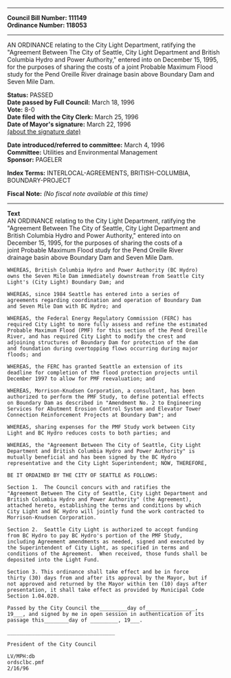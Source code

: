 * * * * *  
  
**Council Bill Number: [](#h0)[](#h2)111149**   
**Ordinance Number: 118053**  
  
* * * * *  
  
AN ORDINANCE relating to the City Light Department, ratifying the "Agreement Between The City of Seattle, City Light Department and British Columbia Hydro and Power Authority," entered into on December 15, 1995, for the purposes of sharing the costs of a joint Probable Maximum Flood study for the Pend Oreille River drainage basin above Boundary Dam and Seven Mile Dam.  
  
**Status:** PASSED   
**Date passed by Full Council:** March 18, 1996   
**Vote:** 8-0   
**Date filed with the City Clerk:** March 25, 1996   
**Date of Mayor's signature:** March 22, 1996   
[(about the signature date)](/~public/approvaldate.htm)   
  
  
**Date introduced/referred to committee:** March 4, 1996   
**Committee:** Utilities and Environmental Management   
**Sponsor:** PAGELER   
  
**Index Terms:** INTERLOCAL-AGREEMENTS, BRITISH-COLUMBIA, BOUNDARY-PROJECT  
  
**Fiscal Note:** *(No fiscal note available at this time)*  
  
* * * * *  
  
**Text**  
    AN ORDINANCE relating to the City Light Department, ratifying the  
    "Agreement Between The City of Seattle, City Light Department and  
    British Columbia Hydro and Power Authority," entered into on  
    December 15, 1995, for the purposes of sharing the costs of a  
    joint Probable Maximum Flood study for the Pend Oreille River  
    drainage basin above Boundary Dam and Seven Mile Dam.  
  
    WHEREAS, British Columbia Hydro and Power Authority (BC Hydro)  
    owns the Seven Mile Dam immediately downstream from Seattle City  
    Light's (City Light) Boundary Dam; and  
  
    WHEREAS, since 1984 Seattle has entered into a series of  
    agreements regarding coordination and operation of Boundary Dam  
    and Seven Mile Dam with BC Hydro; and  
  
    WHEREAS, the Federal Energy Regulatory Commission (FERC) has  
    required City Light to more fully assess and refine the estimated  
    Probable Maximum Flood (PMF) for this section of the Pend Oreille  
    River, and has required City Light to modify the crest and  
    adjoining structures of Boundary Dam for protection of the dam  
    and foundation during overtopping flows occurring during major  
    floods; and  
  
    WHEREAS, the FERC has granted Seattle an extension of its  
    deadline for completion of the flood protection projects until  
    December 1997 to allow for PMF reevaluation; and  
  
    WHEREAS, Morrison-Knudsen Corporation, a consultant, has been  
    authorized to perform the PMF Study, to define potential effects  
    on Boundary Dam as described in "Amendment No. 2 to Engineering  
    Services for Abutment Erosion Control System and Elevator Tower  
    Connection Reinforcement Projects at Boundary Dam"; and  
  
    WHEREAS, sharing expenses for the PMF Study work between City  
    Light and BC Hydro reduces costs to both parties; and  
  
    WHEREAS, the "Agreement Between The City of Seattle, City Light  
    Department and British Columbia Hydro and Power Authority" is  
    mutually beneficial and has been signed by the BC Hydro  
    representative and the City Light Superintendent; NOW, THEREFORE,  
  
    BE IT ORDAINED BY THE CITY OF SEATTLE AS FOLLOWS:  
  
    Section 1.  The Council concurs with and ratifies the  
    "Agreement Between The City of Seattle, City Light Department and  
    British Columbia Hydro and Power Authority" (the Agreement),  
    attached hereto, establishing the terms and conditions by which  
    City Light and BC Hydro will jointly fund the work contracted to  
    Morrison-Knudsen Corporation.  
  
    Section 2.  Seattle City Light is authorized to accept funding  
    from BC Hydro to pay BC Hydro's portion of the PMF Study,  
    including Agreement amendments as needed, signed and executed by  
    the Superintendent of City Light, as specified in terms and  
    conditions of the Agreement.  When received, those funds shall be  
    deposited into the Light Fund.  
  
    Section 3. This ordinance shall take effect and be in force  
    thirty (30) days from and after its approval by the Mayor, but if  
    not approved and returned by the Mayor within ten (10) days after  
    presentation, it shall take effect as provided by Municipal Code  
    Section 1.04.020.  
  
    Passed by the City Council the_________day of________________,  
    19___, and signed by me in open session in authentication of its  
    passage this________day of _________, 19___.  
  
    ___________________________________  
  
    President of the City Council  
  
    LV/MPH:db  
    ordsclbc.pmf  
    2/16/96  
